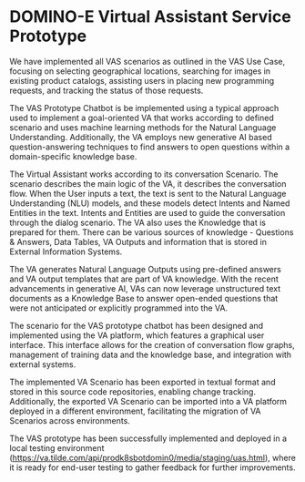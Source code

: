 # DOMINO-E Virtual Assistant Service Prototype

We have implemented all VAS scenarios as outlined in the VAS Use Case, focusing on selecting geographical locations, searching for images in existing product catalogs, assisting users in placing new programming requests, and tracking the status of those requests.

The VAS Prototype Chatbot is be implemented using a typical approach used to implement a goal-oriented VA that works according to defined scenario and uses machine learning methods for the Natural Language Understanding. Additionally, the VA employs new generative AI based question-answering techniques to find answers to open questions within a domain-specific knowledge base.

The Virtual Assistant works according to its conversation Scenario. The scenario describes the main logic of the VA, it describes the conversation flow. When the User inputs a text, the text is sent to the Natural Language Understanding (NLU) models, and these models detect Intents and Named Entities in the text. Intents and Entities are used to guide the conversation through the dialog scenario. The VA also uses the Knowledge that is prepared for them. There can be various sources of knowledge - Questions & Answers, Data Tables, VA Outputs and information that is stored in External Information Systems. 

The VA generates Natural Language Outputs using pre-defined answers and VA output templates that are part of VA knowledge. With the recent advancements in generative AI, VAs can now leverage unstructured text documents as a Knowledge Base to answer open-ended questions that were not anticipated or explicitly programmed into the VA. 

The scenario for the VAS prototype chatbot has been designed and implemented using the VA platform, which features a graphical user interface. This interface allows for the creation of conversation flow graphs, management of training data and the knowledge base, and integration with external systems.

The implemented VA Scenario has been exported in textual format and stored in this source code repositories, enabling change tracking. Additionally, the exported VA Scenario can be imported into a VA platform deployed in a different environment, facilitating the migration of VA Scenarios across environments.

The VAS prototype has been successfully implemented and deployed in a local testing environment (https://va.tilde.com/api/prodk8sbotdomin0/media/staging/uas.html), where it is ready for end-user testing to gather feedback for further improvements. 
